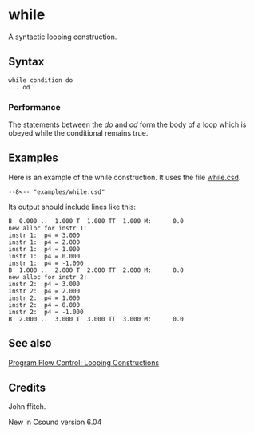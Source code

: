 <!--
id:while
category:Instrument Control:Program Flow Control
-->
# while
A syntactic looping construction.

## Syntax
``` csound-orc
while condition do
... od
```

### Performance

The statements between the _do_ and _od_ form the body of a loop which is obeyed while the conditional remains true.

## Examples

Here is an example of the while construction. It uses the file [while.csd](../../examples/while.csd).

``` csound-csd title="Example of the while opcode." linenums="1"
--8<-- "examples/while.csd"
```

Its output should include lines like this:

```
B  0.000 ..  1.000 T  1.000 TT  1.000 M:      0.0
new alloc for instr 1:
instr 1:  p4 = 3.000
instr 1:  p4 = 2.000
instr 1:  p4 = 1.000
instr 1:  p4 = 0.000
instr 1:  p4 = -1.000
B  1.000 ..  2.000 T  2.000 TT  2.000 M:      0.0
new alloc for instr 2:
instr 2:  p4 = 3.000
instr 2:  p4 = 2.000
instr 2:  p4 = 1.000
instr 2:  p4 = 0.000
instr 2:  p4 = -1.000
B  2.000 ..  3.000 T  3.000 TT  3.000 M:      0.0
```

## See also

[Program Flow Control: Looping Constructions](../../control/pgmctl)

## Credits

John ffitch.

New in Csound version 6.04
